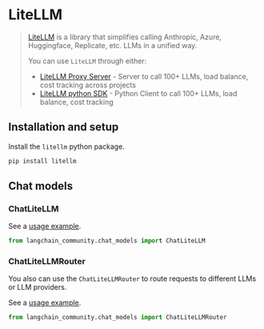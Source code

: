 # LiteLLM

>[LiteLLM](https://docs.litellm.ai/docs/) is a library that simplifies calling Anthropic, 
> Azure, Huggingface, Replicate, etc. LLMs in a unified way.
> 
>You can use `LiteLLM` through either:
>
>* [LiteLLM Proxy Server](https://docs.litellm.ai/docs/#openai-proxy) - Server to call 100+ LLMs, load balance, cost tracking across projects
>* [LiteLLM python SDK](https://docs.litellm.ai/docs/#basic-usage) - Python Client to call 100+ LLMs, load balance, cost tracking

## Installation and setup

Install the `litellm` python package.

```bash
pip install litellm
```

## Chat models

### ChatLiteLLM

See a [usage example](/LangChain/langchain_docs/integrations/chat/litellm).

```python
from langchain_community.chat_models import ChatLiteLLM
```

### ChatLiteLLMRouter

You also can use the `ChatLiteLLMRouter` to route requests to different LLMs or LLM providers.

See a [usage example](/LangChain/langchain_docs/integrations/chat/litellm_router).

```python
from langchain_community.chat_models import ChatLiteLLMRouter
```
